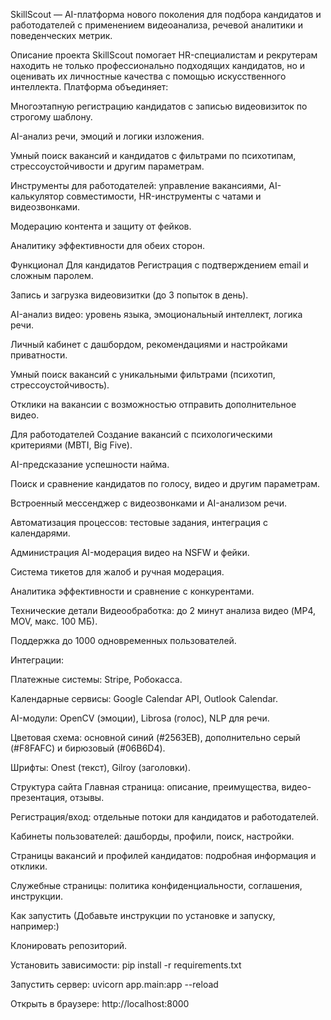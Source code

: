 SkillScout — AI-платформа нового поколения для подбора кандидатов и работодателей с применением видеоанализа, речевой аналитики и поведенческих метрик.

Описание проекта
SkillScout помогает HR-специалистам и рекрутерам находить не только профессионально подходящих кандидатов, но и оценивать их личностные качества с помощью искусственного интеллекта. Платформа объединяет:

Многоэтапную регистрацию кандидатов с записью видеовизиток по строгому шаблону.

AI-анализ речи, эмоций и логики изложения.

Умный поиск вакансий и кандидатов с фильтрами по психотипам, стрессоустойчивости и другим параметрам.

Инструменты для работодателей: управление вакансиями, AI-калькулятор совместимости, HR-инструменты с чатами и видеозвонками.

Модерацию контента и защиту от фейков.

Аналитику эффективности для обеих сторон.

Функционал
Для кандидатов
Регистрация с подтверждением email и сложным паролем.

Запись и загрузка видеовизитки (до 3 попыток в день).

AI-анализ видео: уровень языка, эмоциональный интеллект, логика речи.

Личный кабинет с дашбордом, рекомендациями и настройками приватности.

Умный поиск вакансий с уникальными фильтрами (психотип, стрессоустойчивость).

Отклики на вакансии с возможностью отправить дополнительное видео.

Для работодателей
Создание вакансий с психологическими критериями (MBTI, Big Five).

AI-предсказание успешности найма.

Поиск и сравнение кандидатов по голосу, видео и другим параметрам.

Встроенный мессенджер с видеозвонками и AI-анализом речи.

Автоматизация процессов: тестовые задания, интеграция с календарями.

Администрация
AI-модерация видео на NSFW и фейки.

Система тикетов для жалоб и ручная модерация.

Аналитика эффективности и сравнение с конкурентами.

Технические детали
Видеообработка: до 2 минут анализа видео (MP4, MOV, макс. 100 МБ).

Поддержка до 1000 одновременных пользователей.

Интеграции:

Платежные системы: Stripe, Робокасса.

Календарные сервисы: Google Calendar API, Outlook Calendar.

AI-модули: OpenCV (эмоции), Librosa (голос), NLP для речи.

Цветовая схема: основной синий (#2563EB), дополнительно серый (#F8FAFC) и бирюзовый (#06B6D4).

Шрифты: Onest (текст), Gilroy (заголовки).

Структура сайта
Главная страница: описание, преимущества, видео-презентация, отзывы.

Регистрация/вход: отдельные потоки для кандидатов и работодателей.

Кабинеты пользователей: дашборды, профили, поиск, настройки.

Страницы вакансий и профилей кандидатов: подробная информация и отклики.

Служебные страницы: политика конфиденциальности, соглашения, инструкции.

Как запустить
(Добавьте инструкции по установке и запуску, например:)

Клонировать репозиторий.

Установить зависимости: pip install -r requirements.txt

Запустить сервер: uvicorn app.main:app --reload

Открыть в браузере: http://localhost:8000
